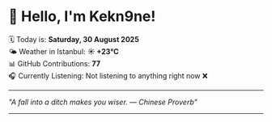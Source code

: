 # 👋 Hello, I'm Kekn9ne!

🗓️ Today is: **Saturday, 30 August 2025**  
🌤️ Weather in Istanbul: **☀️   +23°C**  
📊 GitHub Contributions: **77**  
🎧 Currently Listening: Not listening to anything right now ❌

---

_"A fall into a ditch makes you wiser. — *Chinese Proverb*"_

---
